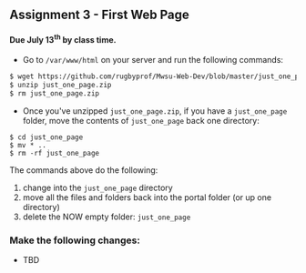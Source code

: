 ## Assignment 3 - First Web Page

#### Due July 13<sup>th</sup> by class time.
- Go to `/var/www/html` on your server and run the following commands:

```bash
$ wget https://github.com/rugbyprof/Mwsu-Web-Dev/blob/master/just_one_page.zip?raw=true
$ unzip just_one_page.zip
$ rm just_one_page.zip
```

- Once you've unzipped `just_one_page.zip`, if you have a `just_one_page` folder, move the contents of `just_one_page` back one directory:

```
$ cd just_one_page
$ mv * ..
$ rm -rf just_one_page
```

The commands above do the following:

1. change into the `just_one_page` directory
2. move all the files and folders back into the portal folder (or up one directory)
3. delete the NOW empty folder: `just_one_page`


### Make the following changes:
- TBD


[1]: https://cdn1.iconfinder.com/data/icons/stilllife/24x24/filesystems/gnome-fs-directory.png
[2]: http://png-2.findicons.com/files/icons/2360/spirit20/20/file_php.png
[3]: http://www.lecollagiste.com/collanews/themes/lilina/web/media/folder.gif
[4]: http://rs.tudelft.nl/~rlindenbergh/publications/html.gif
[5]: https://cdn4.iconfinder.com/data/icons/spirit20/file-css.png
[6]: https://cdn4.iconfinder.com/data/icons/spirit20/file-js.png
